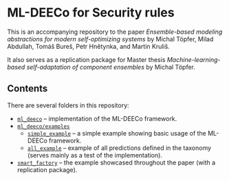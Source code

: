 # ML-DEECo for Security rules

This is an accompanying repository to the paper *Ensemble-based modeling abstractions for modern self-optimizing systems* by Michal Töpfer, Milad Abdullah, Tomáš Bureš, Petr Hnětynka, and Martin Kruliš.

It also serves as a replication package for Master thesis *Machine-learning-based self-adaptation of component ensembles* by Michal Töpfer.

## Contents

There are several folders in this repository:

* [`ml_deeco`](ml_deeco) &ndash; implementation of the ML-DEECo framework.
* [`ml_deeco/examples`](ml_deeco/examples)
  * [`simple_example`](ml_deeco/examples/simple_example) &ndash; a simple example showing basic usage of the ML-DEECo framework.
  * [`all_example`](ml_deeco/examples/all_example) &ndash; example of all predictions defined in the taxonomy (serves mainly as a test of the implementation).
* [`smart_factory`](smart_factory) &ndash; the example showcased throughout the paper (with a replication package).
